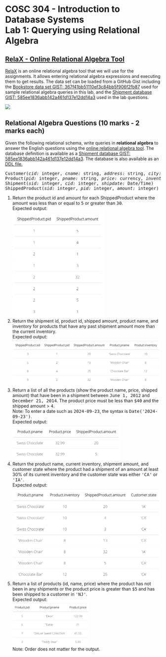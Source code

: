 # COSC 304 - Introduction to Database Systems<br>Lab 1: Querying using Relational Algebra

## [RelaX - Online Relational Algebra Tool](https://dbis-uibk.github.io/relax/)

[RelaX](https://dbis-uibk.github.io/relax/) is an online relational algebra tool that we will use for the assignments. It allows entering relational algebra expressions and executing them to get results. The data set can be loaded from a GitHub Gist including the [Bookstore data set GIST: 367f41bb51110ef3c84bb5f906f2fb87](https://gist.github.com/rlawrenc/367f41bb51110ef3c84bb5f906f2fb87) used for sample relational algebra queries in this lab, and the [Shipment database GIST: 585ee1836abb142a461d137e12dd14a3](https://gist.github.com/rlawrenc/585ee1836abb142a461d137e12dd14a3) used in the lab questions.
 
![](img/lab1_loadGist.png)

## Relational Algebra Questions (10 marks - 2 marks each)

Given the following relational schema, write queries in **relational algebra** to answer the English questions using the <a href="http://dbis-uibk.github.io/relax/">online relational algebra tool</a>. The database definition is available as a [Shipment database GIST: 585ee1836abb142a461d137e12dd14a3](https://gist.github.com/rlawrenc/585ee1836abb142a461d137e12dd14a3). The database is also available as an <a href="Shipment.sql">DDL file.</a></p>

<pre>
Customer(<i>cid:</i> integer, <i>cname:</i> string, <i>address:</i> string, <i>city:</i> string, <i>state:</i> string)
Product(<i>pid:</i> integer, <i>pname:</i> string, <i>price:</i> currency, <i>inventory:</i> integer)
Shipment(<i>sid:</i> integer, <i>cid:</i> integer, <i>shipdate:</i> Date/Time)
ShippedProduct(<i>sid:</i> integer, <i>pid:</i> integer, <i>amount:</i> integer)
</pre>

<ol>
<li> Return the product id and amount for each ShippedProduct where the amount was less than or equal to <tt>5</tt> or greater than <tt>30</tt>.<br>Expected output:<br><img src="img/ra_q1.png" width="300"></li>

<li> Return the shipment id, product id, shipped amount, product name, and inventory for products that have any past shipment amount more than the current inventory. <br>Expected output:<br><img src="img/ra_q2.png" width="600"></li>

<li> Return a list of all the products (show the product name, price, shipped amount) that have been in a shipment between <tt>June 1, 2012</tt> and <tt>December 21, 2014</tt>. The product price must be less than <tt>$40</tt> and the shipped amount > <tt>4</tt>. 
 <br>Note: To enter a date such as <tt>2024-09-23</tt>, the syntax is <tt>Date('2024-09-23')</tt>.
 <br>Expected output:<br><img src="img/ra_q3.png" width="350"></li>

<li> Return the product name, current inventory, shipment amount, and customer state where the product had a shipment of an amount at least 30% of its current inventory and the customer state was either <tt>'CA'</tt> or <tt>'IA'</tt>.<br>Expected output:<br><img src="img/ra_q4.png" width="500"></li>

<li> Return a list of products (id, name, price) where the product has not been in any shipments or the product price is greater than <tt>$5</tt> and has been shipped to a customer in <tt>'NJ'</tt>.<br>Expected output:<br><img src="img/ra_q5.png" width="250"><br>Note: Order does not matter for the output.</li>
</ol>

